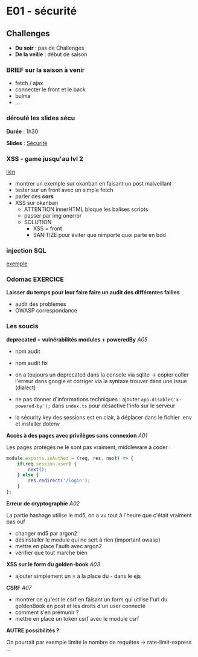 # E01 - sécurité

## Challenges

- __Du soir__ : pas de Challenges
- __De la veille__ : début de saison

### BRIEF sur la saison à venir

- fetch / ajax
- connecter le front et le back
- bulma
- ...

### déroulé les slides sécu 

**Durée** : 1h30  

**Slides** : [Sécurité](https://docs.google.com/presentation/d/1NWHEuBUtKVWrtsNYiooMfpLsecnJEhhElEw7UoKLX_c/edit#slide=id.g12c98aa60a6_0_135)

### XSS - game jusqu'au lvl 2

[lien](https://xss-game.appspot.com/level1)
- montrer un exemple sur okanban en faisant un post malveillant
- tester sur un front avec un simple fetch
- parler des **cors**
- XSS sur okanban
  - ATTENTION innerHTML bloque les balises scripts
  - passer par img onerror
  - SOLUTION
    - XSS = front
    - SANITIZE pour éviter que nimporte quoi parte en bdd

### injection SQL

[exemple](https://www.hacksplaining.com/lessons)

### Odomac EXERCICE

**Laisser du temps pour leur faire faire un audit des différentes failles** 
- audit des problemes
- OWASP correspondance

### Les soucis 

**deprecated + vulnérabilités modules + poweredBy** *A05*
- npm audit 
- npm audit fix
- on a toujours un deprecated dans la console via sqlite -> copier coller l'erreur dans google et corriger via la syntaxe trouver dans une issue (dialect)

- ne pas donner d'informations techniques : ajouter `app.disable('x-powered-by');` dans `index.ts` pour désactive l'info sur le serveur

- la sécurity key des sessions est en clair, à déplacer dans le fichier .env et installer dotenv


**Accès à des pages avec privilèges sans connexion** *A01*

Les pages protégés ne le sont pas vraiment, middleware à coder : 

```js
module.exports.isAuthed = (req, res, next) => {
    if(req.session.user) {
        next();
    } else {
        res.redirect('/login');
    }
};
```

**Erreur de cryptographie** *A02*

La partie hashage utilise le md5, on a vu tout à l'heure que c'était vraiment pas ouf

- changer md5 par argon2
- désinstaller le module qui ne sert à rien (important owasp)
- mettre en place l'auth avec argon2
- vérifier que tout marche bien
  
**XSS sur le form du golden-book** *A03*

- ajouter simplement un = à la place du - dans le ejs

**CSRF** *A07*

- montrer ce qu'est le csrf en faisant un form qui utilise l'url du goldenBook en post et les droits d'un user connecté
- comment s'en prémunir ? 
- mettre en place un token csrf avec le module csrf

**AUTRE possibilités ?** 

On pourrait par exemple limité le nombre de requêtes -> rate-limit-express
...
